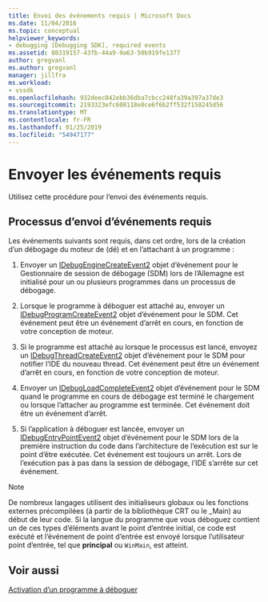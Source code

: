 ```yaml
---
title: Envoi des événements requis | Microsoft Docs
ms.date: 11/04/2016
ms.topic: conceptual
helpviewer_keywords:
- debugging [Debugging SDK], required events
ms.assetid: 08319157-43fb-44a9-9a63-50b919fe1377
author: gregvanl
ms.author: gregvanl
manager: jillfra
ms.workload:
- vssdk
ms.openlocfilehash: 932deec042ebb36dba7cbcc248fa39a397a37de3
ms.sourcegitcommit: 2193323efc608118e0ce6f6b2ff532f158245d56
ms.translationtype: MT
ms.contentlocale: fr-FR
ms.lasthandoff: 01/25/2019
ms.locfileid: "54947177"
---
```

# <a name="send-the-required-events"></a>Envoyer les événements requis
Utilisez cette procédure pour l’envoi des événements requis.  
  
## <a name="process-for-sending-required-events"></a>Processus d’envoi d’événements requis  
 Les événements suivants sont requis, dans cet ordre, lors de la création d’un débogage du moteur de (dé) et en l’attachant à un programme :  
  
1.  Envoyer un [IDebugEngineCreateEvent2](../../extensibility/debugger/reference/idebugenginecreateevent2.md) objet d’événement pour le Gestionnaire de session de débogage (SDM) lors de l’Allemagne est initialisé pour un ou plusieurs programmes dans un processus de débogage.  
  
2.  Lorsque le programme à déboguer est attaché au, envoyer un [IDebugProgramCreateEvent2](../../extensibility/debugger/reference/idebugprogramcreateevent2.md) objet d’événement pour le SDM. Cet événement peut être un événement d’arrêt en cours, en fonction de votre conception de moteur.  
  
3.  Si le programme est attaché au lorsque le processus est lancé, envoyez un [IDebugThreadCreateEvent2](../../extensibility/debugger/reference/idebugthreadcreateevent2.md) objet d’événement pour le SDM pour notifier l’IDE du nouveau thread. Cet événement peut être un événement d’arrêt en cours, en fonction de votre conception de moteur.  
  
4.  Envoyer un [IDebugLoadCompleteEvent2](../../extensibility/debugger/reference/idebugloadcompleteevent2.md) objet d’événement pour le SDM quand le programme en cours de débogage est terminé le chargement ou lorsque l’attacher au programme est terminée. Cet événement doit être un événement d’arrêt.  
  
5.  Si l’application à déboguer est lancée, envoyer un [IDebugEntryPointEvent2](../../extensibility/debugger/reference/idebugentrypointevent2.md) objet d’événement pour le SDM lors de la première instruction du code dans l’architecture de l’exécution est sur le point d’être exécutée. Cet événement est toujours un arrêt. Lors de l’exécution pas à pas dans la session de débogage, l’IDE s’arrête sur cet événement.  
  
> [!NOTE]
>  De nombreux langages utilisent des initialiseurs globaux ou les fonctions externes précompilées (à partir de la bibliothèque CRT ou le _Main) au début de leur code. Si la langue du programme que vous déboguez contient un de ces types d’éléments avant le point d’entrée initial, ce code est exécuté et l’événement de point d’entrée est envoyé lorsque l’utilisateur point d’entrée, tel que **principal** ou `WinMain`, est atteint.  
  
## <a name="see-also"></a>Voir aussi  
 [Activation d’un programme à déboguer](../../extensibility/debugger/enabling-a-program-to-be-debugged.md)